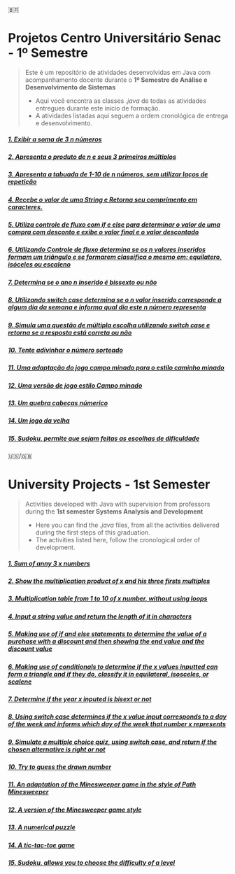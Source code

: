 🇧🇷
# Projetos Centro Universitário Senac - 1º Semestre

> Este é um repositório de atividades desenvolvidas em Java com acompanhamento docente durante o **1º Semestre de Análise e Desenvolvimento de Sistemas**
> - Aqui você encontra as classes *.java* de todas as atividades entregues durante este início de formação.
> - A atividades listadas aqui seguem a ordem cronológica de entrega e desenvolvimento.

##### [1. Exibir a soma de 3 *n* números](/Atividades/produtoDaMultiplicacao.java)
##### [2. Apresenta o produto de *n* e seus 3 primeiros múltiplos](/Atividades/primeirosMultiplos.java)
##### [3. Apresenta a tabuada de 1-10 de *n* números, sem utilizar laços de repetição](/Atividades/tabuada.java)
##### [4. Recebe o valor de uma String e Retorna seu comprimento em caracteres.](/Atividades/comprimentoDoNome.java)
##### [5. Utiliza controle de fluxo com *if* e *else* para determinar o valor de uma compra com desconto e exibe o valor final e o valor descontado](/Atividades/aplicaDesconto.java)
##### [6. Utilizando Controle de fluxo determina se os *n* valores inseridos formam um triângulo e se formarem classifica o mesmo em: equilatero, isóceles ou escaleno](/Atividades/existenciaDeTriangulo.java)
##### [7. Determina se o ano *n* inserido é bissexto ou não](/Atividades/anoBissexto.java)
##### [8. Utilizando *switch case* determina se o *n* valor inserido corresponde a algum dia da semana e informa qual dia este *n* número representa](/Atividades/diasDaSemana.java)
##### [9. Simula uma questão de múltipla escolha utilizando *switch case* e retorna se a resposta está correta ou não](/Atividades/multiplaEscolha.java)
##### [10. Tente adivinhar o número sorteado](/Atividades/AdivinheNumero.java)
##### [11. Uma adaptação do jogo campo minado para o estilo caminho minado](/Atividades/CaminhoMinado.java)
##### [12. Uma versão de jogo estilo Campo minado](/Atividades/CampoMinado.java)
##### [13. Um quebra cabeças númerico](/Atividades/QubraCabecaNum.java)
##### [14. Um jogo da velha](/Atividades/TicTacToe.java)
##### [15. Sudoku, permite que sejam feitas as escolhas de dificuldade](/Atividades/Sudoku.java)


🇺🇸/🇬🇧
# University Projects - 1st Semester

> Activities developed with Java with supervision from professors during the **1st semester Systems Analysis and Development**
> - Here you can find the *.java* files, from all the activities delivered during the first steps of this graduation.
> - The activities listed here, follow the cronological order of development.

##### [1. Sum of anny 3 *x* numbers](/Atividades/produtoDaMultiplicacao.java)
##### [2. Show the multiplication product of *x* and his three firsts multiples](/Atividades/primeirosMultiplos.java)
##### [3. Multiplication table from 1 to 10 of *x* number, without using loops](/Atividades/tabuada.java)
##### [4. Input a string value and return the length of it in characters](/Atividades/comprimentoDoNome.java)
##### [5. Making use of *if* and *else* statements to determine the value of a purchase with a discount and then showing the end value and the discount value](/Atividades/aplicaDesconto.java)
##### [6. Making use of conditionals to determine if the *x* values inputted can form a triangle and if they do, classify it in equilateral, isosceles, or scalene](/Atividades/anoBissexto.java)
##### [7. Determine if the year *x* inputed is bisext or not](/Atividades/anoBissexto.java)
##### [8. Using *switch case* determines if the *x* value input corresponds to a day of the week and informs which day of the week that number *x* represents](/Atividades/diasDaSemana.java)
##### [9. Simulate a multiple choice quiz, using *switch case*, and return if the chosen alternative is right or not](/Atividades/multiplaEscolha.java)
##### [10. Try to guess the drawn number](/Atividades/AdivinheNumero.java)
##### [11. An adaptation of the Minesweeper game in the style of Path Minesweeper](/Atividades/CaminhoMinado.java)
##### [12. A version of the Minesweeper game style](/Atividades/CampoMinado.java)
##### [13. A numerical puzzle](/Atividades/QubraCabecaNum.java)
##### [14. A tic-tac-toe game](/Atividades/TicTacToe.java)
##### [15. Sudoku, allows you to choose the difficulty of a level](/Atividades/Sudoku.java)

